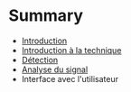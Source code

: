 # Summary

* [Introduction](README.md)
* [Introduction à la technique](intro.md/readme.md)
* [Détection](detection.md)
* [Analyse du signal](signal_analysis.md)
* Interface avec l'utilisateur

